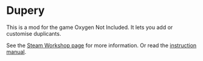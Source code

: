 # Dupery

This is a mod for the game Oxygen Not Included. It lets you add or customise duplicants.

See the [Steam Workshop page](https://steamcommunity.com/sharedfiles/filedetails/?id=2679326313) for more information. Or read the [instruction manual](https://github.com/Barleytree/Dupery/wiki/Mod-Instruction-Manual).
